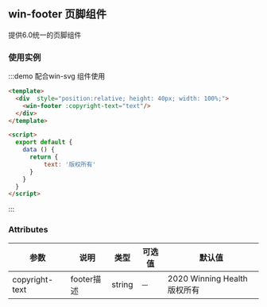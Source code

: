 ## win-footer 页脚组件
提供6.0统一的页脚组件

### 使用实例
:::demo 配合win-svg 组件使用
```html
<template>
  <div  style="position:relative; height: 40px; width: 100%;">
    <win-footer :copyright-text="text"/>
  </div>
</template>

<script>
  export default {
    data () {
      return {
          text: '版权所有'
      }
    }
  }
</script>

```
:::

### Attributes
| 参数          | 说明    | 类型      | 可选值       | 默认值   |
|------------- |-------- |---------- |-------------  |-------- |
| copyright-text | footer描述  | string  |   －            |    2020 Winning Health 版权所有     |

